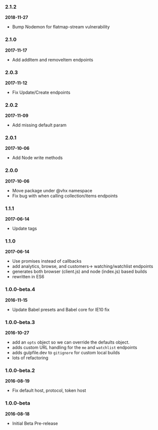 ### 2.1.2
**2018-11-27**
* Bump Nodemon for flatmap-stream vulnerability

### 2.1.0
**2017-11-17**
* Add addItem and removeItem endpoints

### 2.0.3
**2017-11-12**
* Fix Update/Create endpoints

### 2.0.2
**2017-11-09**
* Add missing default param

### 2.0.1
**2017-10-06**
* Add Node write methods

### 2.0.0
**2017-10-06**
* Move package under @vhx namespace
* Fix bug with when calling collection/items endpoints

### 1.1.1
**2017-06-14**
* Update tags

### 1.1.0
**2017-06-14**
* Use promises instead of callbacks
* add analytics, browse, and customers-> watching/watchlist endpoints
* generates both browser (client.js) and node (index.js) based builds
* rewritten in ES6

### 1.0.0-beta.4
**2016-11-15**
* Update Babel presets and Babel core for IE10 fix

### 1.0.0-beta.3
**2016-10-27**
* add an `opts` object so we can override the defaults object.
* adds custom URL handling for the `me` and `watchlist` endpoints
* adds gulpfile.dev to `gitignore` for custom local builds
* lots of refactoring

### 1.0.0-beta.2
**2016-08-19**
* Fix default host, protocol, token host

### 1.0.0-beta
**2016-08-18**
* Initial Beta Pre-release

